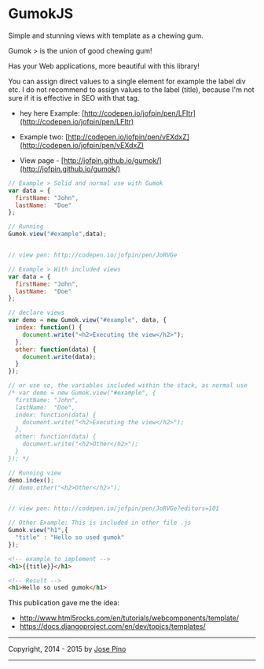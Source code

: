 GumokJS
==========

Simple and stunning views with template as a chewing gum.

Gumok > is the union of good chewing gum!

Has your Web applications, more beautiful with this library!

You can assign direct values to a single element for example the label div etc.
I do not recommend to assign values to the label (title), because I'm not sure if it is effective in SEO with that tag.

* hey here Example: [http://codepen.io/jofpin/pen/LFItr](http://codepen.io/jofpin/pen/LFItr)
* Example two: [http://codepen.io/jofpin/pen/vEXdxZ](http://codepen.io/jofpin/pen/vEXdxZ)

* View page - [http://jofpin.github.io/gumok/](http://jofpin.github.io/gumok/)


```js
// Example > Solid and normal use with Gumok
var data = {
  firstName: "John",
  lastName:  "Doe"
};

// Running
Gumok.view("#example",data);


// view pen: http://codepen.io/jofpin/pen/JoRVGe

```

```js
// Example > With included views
var data = {
  firstName: "John",
  lastName:  "Doe"
};

// declare views
var demo = new Gumok.view("#example", data, {
  index: function() {
    document.write("<h2>Executing the view</h2>");
  },
  other: function(data) {
    document.write(data);
  }
});

// or use so, the variables included within the stack, as normal use
/* var demo = new Gumok.view("#example", {
  firstName: "John",
  lastName:  "Doe",
  index: function(data) {
    document.write("<h2>Executing the view</h2>");
  },
  other: function(data) {
    document.write("<h2>Other</h2>");
  }
}); */

// Running view
demo.index(); 
// demo.other("<h2>Other</h2>");


// view pen: http://codepen.io/jofpin/pen/JoRVGe?editors=101

```

```js
// Other Example: This is included in other file .js
Gumok.view("h1",{
  "title" : "Hello so used gumok"
});

```

```html
<!-- example to implement -->
<h1>{{title}}</h1>

<!-- Result -->
<h1>Hello so used gumok</h1>
```

This publication gave me the idea: 
* http://www.html5rocks.com/en/tutorials/webcomponents/template/ 
* https://docs.djangoproject.com/en/dev/topics/templates/

-------------

Copyright, 2014 - 2015 by [Jose Pino](http://twitter.com/jofpin)

-------------
